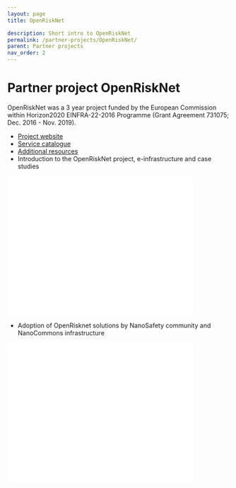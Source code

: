 ```yaml
---
layout: page
title: OpenRiskNet

description: Short intro to OpenRiskNet
permalink: /partner-projects/OpenRiskNet/
parent: Partner projects
nav_order: 2
---
```

#  Partner project OpenRiskNet
OpenRiskNet was a 3 year project funded by the European Commission within Horizon2020 EINFRA-22-2016 Programme (Grant Agreement 731075; Dec. 2016 - Nov. 2019).

- [Project website](https://openrisknet.org) 
- [Service catalogue](https://openrisknet.org/e-infrastructure/services/)
- [Additional resources](https://openrisknet.org/library/) 
- Introduction to the OpenRiskNet project, e-infrastructure and case studies

<iframe width="420" height="315" src="//www.youtube.com/embed/weOt85A_FuM" frameborder="0" allowfullscreen="allowfullscreen">&nbsp;</iframe>

- Adoption of OpenRisknet solutions by NanoSafety community and NanoCommons infrastructure

<embed src="../../presentations/The_NanoCommons_knowledge_infrastructure-OpenRiskNet.pdf" width="420" height="315" 
 type="application/pdf">
